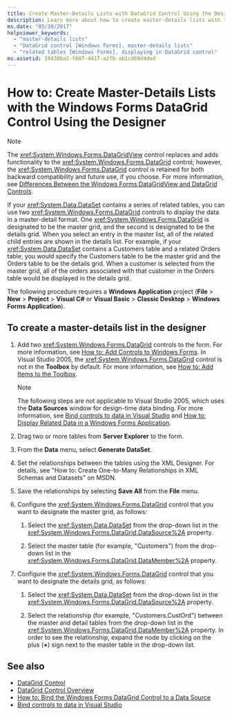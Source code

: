 ```yaml
---
title: Create Master-Details Lists with DataGrid Control Using the Designer
description: Learn more about how to create master-details lists with the Windows Forms DataGrid control using the designer.
ms.date: "03/30/2017"
helpviewer_keywords:
  - "master-details lists"
  - "DataGrid control [Windows Forms], master-details lists"
  - "related tables [Windows Forms], displaying in DataGrid control"
ms.assetid: 19438ba2-f687-4417-a2fb-ab1cd69d4ded
---
```

# How to: Create Master-Details Lists with the Windows Forms DataGrid Control Using the Designer

> [!NOTE]
> The <xref:System.Windows.Forms.DataGridView> control replaces and adds functionality to the <xref:System.Windows.Forms.DataGrid> control; however, the <xref:System.Windows.Forms.DataGrid> control is retained for both backward compatibility and future use, if you choose. For more information, see [Differences Between the Windows Forms DataGridView and DataGrid Controls](differences-between-the-windows-forms-datagridview-and-datagrid-controls.md).

 If your <xref:System.Data.DataSet> contains a series of related tables, you can use two <xref:System.Windows.Forms.DataGrid> controls to display the data in a master-detail format. One <xref:System.Windows.Forms.DataGrid> is designated to be the master grid, and the second is designated to be the details grid. When you select an entry in the master list, all of the related child entries are shown in the details list. For example, if your <xref:System.Data.DataSet> contains a Customers table and a related Orders table, you would specify the Customers table to be the master grid and the Orders table to be the details grid. When a customer is selected from the master grid, all of the orders associated with that customer in the Orders table would be displayed in the details grid.

 The following procedure requires a **Windows Application** project (**File** > **New** > **Project** > **Visual C#** or **Visual Basic** > **Classic Desktop** > **Windows Forms Application**).

## To create a master-details list in the designer

1. Add two <xref:System.Windows.Forms.DataGrid> controls to the form. For more information, see [How to: Add Controls to Windows Forms](how-to-add-controls-to-windows-forms.md). In Visual Studio 2005, the <xref:System.Windows.Forms.DataGrid> control is not in the **Toolbox** by default. For more information, see [How to: Add Items to the Toolbox](/previous-versions/visualstudio/visual-studio-2010/ms165355(v=vs.100)).

    > [!NOTE]
    > The following steps are not applicable to Visual Studio 2005, which uses the **Data Sources** window for design-time data binding. For more information, see [Bind controls to data in Visual Studio](/visualstudio/data-tools/bind-controls-to-data-in-visual-studio) and [How to: Display Related Data in a Windows Forms Application](/previous-versions/visualstudio/visual-studio-2013/57tx3hhe(v=vs.120)).

2. Drag two or more tables from **Server Explorer** to the form.

3. From the **Data** menu, select **Generate DataSet**.

4. Set the relationships between the tables using the XML Designer. For details, see "How to: Create One-to-Many Relationships in XML Schemas and Datasets" on MSDN.

5. Save the relationships by selecting **Save All** from the **File** menu.

6. Configure the <xref:System.Windows.Forms.DataGrid> control that you want to designate the master grid, as follows:

    1. Select the <xref:System.Data.DataSet> from the drop-down list in the <xref:System.Windows.Forms.DataGrid.DataSource%2A> property.

    2. Select the master table (for example, "Customers") from the drop-down list in the <xref:System.Windows.Forms.DataGrid.DataMember%2A> property.

7. Configure the <xref:System.Windows.Forms.DataGrid> control that you want to designate the details grid, as follows:

    1. Select the <xref:System.Data.DataSet> from the drop-down list in the <xref:System.Windows.Forms.DataGrid.DataSource%2A> property.

    2. Select the relationship (for example, "Customers.CustOrd") between the master and detail tables from the drop-down list in the <xref:System.Windows.Forms.DataGrid.DataMember%2A> property. In order to see the relationship, expand the node by clicking on the plus (**+**) sign next to the master table in the drop-down list.

## See also

- [DataGrid Control](datagrid-control-windows-forms.md)
- [DataGrid Control Overview](datagrid-control-overview-windows-forms.md)
- [How to: Bind the Windows Forms DataGrid Control to a Data Source](how-to-bind-the-windows-forms-datagrid-control-to-a-data-source.md)
- [Bind controls to data in Visual Studio](/visualstudio/data-tools/bind-controls-to-data-in-visual-studio)
